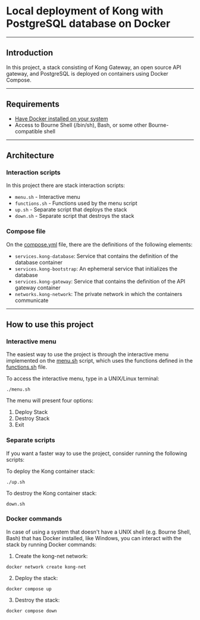 # Local deployment of Kong with PostgreSQL database on Docker

---

## Introduction

In this project, a stack consisting of Kong Gateway, an open source API gateway, and PostgreSQL is deployed on containers using Docker Compose.

---

## Requirements

* [Have Docker installed on your system](https://docs.docker.com/get-docker/)
* Access to Bourne Shell (/bin/sh), Bash, or some other Bourne-compatible shell

---

## Architecture

### Interaction scripts

In this project there are stack interaction scripts:

* `menu.sh` - Interactive menu
* `functions.sh` - Functions used by the menu script
* `up.sh` - Separate script that deploys the stack
* `down.sh` - Separate script that destroys the stack

### Compose file

On the [compose.yml](./compose.yml) file, there are the definitions of the following elements:

* `services.kong-database`: Service that contains the definition of the database container
* `services.kong-bootstrap`: An ephemeral service that initializes the database
* `services.kong-gateway`: Service that contains the definition of the API gateway container
* `networks.kong-network`: The private network in which the containers communicate

---

## How to use this project

### Interactive menu

The easiest way to use the project is through the interactive menu implemented on the [menu.sh](./menu.sh) script, which uses the functions defined in the [functions.sh](./functions.sh) file.

To access the interactive menu, type in a UNIX/Linux terminal:

`./menu.sh`

The menu will present four options:

1. Deploy Stack
2. Destroy Stack
3. Exit

### Separate scripts

If you want a faster way to use the project, consider running the following scripts:

To deploy the Kong container stack:

`./up.sh`

To destroy the Kong container stack:

`down.sh`

### Docker commands

In case of using a system that doesn't have a UNIX shell (e.g. Bourne Shell, Bash) that has Docker installed, like Windows, you can interact with the stack by running Docker commands:

1. Create the kong-net network:

`docker network create kong-net`

2. Deploy the stack:

`docker compose up`

3. Destroy the stack:

`docker compose down`
